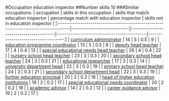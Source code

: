 #Occupation education inspector
##Number skills 10
###Similar occupations:
| occupation                                                                          |   skills in this occupation |   skills that match education inspector |   percentage match with education inspector |   skills not in education inspector |
|:------------------------------------------------------------------------------------|----------------------------:|----------------------------------------:|--------------------------------------------:|------------------------------------:|
| [curriculum administrator](curriculum_administrator.md)                             |                          14 |                                       5 |                                         0.5 |                                   9 |
| [education programme coordinator](education_programme_coordinator.md)               |                          13 |                                       5 |                                         0.5 |                                   8 |
| [deputy head teacher](deputy_head_teacher.md)                                       |                          17 |                                       4 |                                         0.4 |                                  13 |
| [special educational needs head teacher](special_educational_needs_head_teacher.md) |                          26 |                                       4 |                                         0.4 |                                  22 |
| [nursery school head teacher](nursery_school_head_teacher.md)                       |                          23 |                                       3 |                                         0.3 |                                  20 |
| [secondary school head teacher](secondary_school_head_teacher.md)                   |                          24 |                                       3 |                                         0.3 |                                  21 |
| [educational researcher](educational_researcher.md)                                 |                          17 |                                       3 |                                         0.3 |                                  14 |
| [university department head](university_department_head.md)                         |                          22 |                                       3 |                                         0.3 |                                  19 |
| [primary school head teacher](primary_school_head_teacher.md)                       |                          24 |                                       3 |                                         0.3 |                                  21 |
| [secondary school department head](secondary_school_department_head.md)             |                          22 |                                       3 |                                         0.3 |                                  19 |
| [further education principal](further_education_principal.md)                       |                          20 |                                       2 |                                         0.2 |                                  18 |
| [head of higher education institutions](head_of_higher_education_institutions.md)   |                          19 |                                       2 |                                         0.2 |                                  17 |
| [special educational needs coordinator](special_educational_needs_coordinator.md)   |                          20 |                                       2 |                                         0.2 |                                  18 |
| [academic advisor](academic_advisor.md)                                             |                          14 |                                       2 |                                         0.2 |                                  12 |
| [career guidance advisor](career_guidance_advisor.md)                               |                          19 |                                       2 |                                         0.2 |                                  17 |
